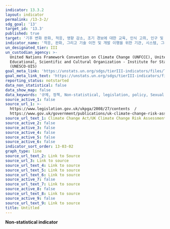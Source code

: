 ```yaml
---
indicator: 13.3.2
layout: indicator
permalink: /13-3-2/
sdg_goal: '13'
target_id: '13.3'
published: true
target: '기후 변화 완화, 적응, 영향 감소, 조기 경보에 대한 교육, 인식 고취, 인구 및 제도 역량 개선'
indicator_name: '적응, 완화, 그리고 기술 이전 및 개발 이행을 위한 기관, 시스템, 그리고 개인의 역량 강화를 논의해온 국가의 수'
un_designated_tier: III
un_custodian_agency: >-
  United Nations Framework Convention on Climate Change (UNFCCC), United Nations
  Educational, Scientific and Cultural Organization - Institute for Statistics
  (UNESCO-UIS)
goal_meta_link: 'https://unstats.un.org/sdgs/tierIII-indicators/files/Tier3-13-03-02.pdf'
goal_meta_link_text: 'https://unstats.un.org/sdgs/tierIII-indicators/files/Tier3-13-03-02.pdf'
reporting_status: notstarted
data_non_statistical: false
data_show_map: false
data_keywords: '규제, 정책, Non-statistical, legislation, policy, Sexual Health, Education'
source_active_1: false
source_url_1: >-
  https://www.legislation.gov.uk/ukpga/2008/27/contents  / 
  https://www.gov.uk/government/publications/uk-climate-change-risk-assessment-2017
source_url_text_1: Climate Change Act/UK Climate Change Risk Assessment 2017
source_active_2: false
source_active_3: false
source_active_4: false
source_active_5: false
source_active_6: false
indicator_sort_order: 13-03-02
graph_type: line
source_url_text_2: Link to Source
source_url_3: Link to source
source_url_text_4: Link to source
source_url_text_5: Link to source
source_url_text_6: Link to source
source_active_7: false
source_url_text_7: Link to source
source_active_8: false
source_url_text_8: Link to source
source_active_9: false
source_url_text_9: Link to source
title: Untitled
---
```

**Non-statistical indicator**
